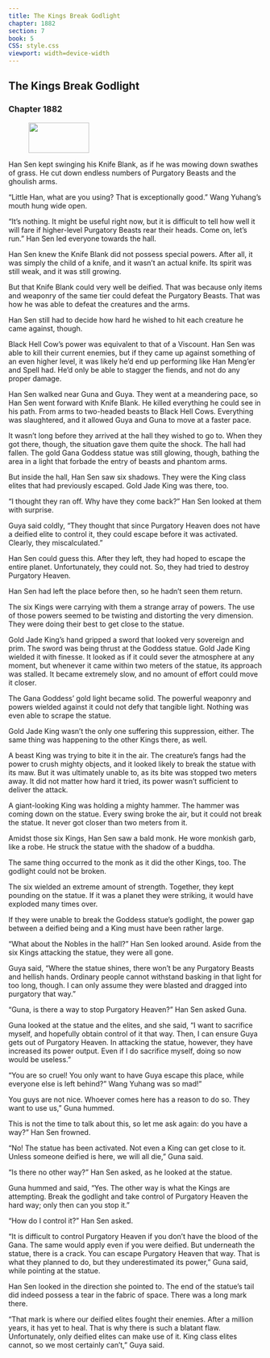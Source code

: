 ```yaml
---
title: The Kings Break Godlight
chapter: 1882
section: 7
book: 5
CSS: style.css
viewport: width=device-width
---
```


## The Kings Break Godlight

### Chapter 1882

<figure>
	<img src="../Images/gem.gif" alt="" id="gem" width="120" height="60" />
</figure>

Han Sen kept swinging his Knife Blank, as if he was mowing down swathes of grass. He cut down endless numbers of Purgatory Beasts and the ghoulish arms.

“Little Han, what are you using? That is exceptionally good.” Wang Yuhang’s mouth hung wide open.

“It’s nothing. It might be useful right now, but it is difficult to tell how well it will fare if higher-level Purgatory Beasts rear their heads. Come on, let’s run.” Han Sen led everyone towards the hall.

Han Sen knew the Knife Blank did not possess special powers. After all, it was simply the child of a knife, and it wasn’t an actual knife. Its spirit was still weak, and it was still growing.

But that Knife Blank could very well be deified. That was because only items and weaponry of the same tier could defeat the Purgatory Beasts. That was how he was able to defeat the creatures and the arms.

Han Sen still had to decide how hard he wished to hit each creature he came against, though.

Black Hell Cow’s power was equivalent to that of a Viscount. Han Sen was able to kill their current enemies, but if they came up against something of an even higher level, it was likely he’d end up performing like Han Meng’er and Spell had. He’d only be able to stagger the fiends, and not do any proper damage.

Han Sen walked near Guna and Guya. They went at a meandering pace, so Han Sen went forward with Knife Blank. He killed everything he could see in his path. From arms to two-headed beasts to Black Hell Cows. Everything was slaughtered, and it allowed Guya and Guna to move at a faster pace.

It wasn’t long before they arrived at the hall they wished to go to. When they got there, though, the situation gave them quite the shock. The hall had fallen. The gold Gana Goddess statue was still glowing, though, bathing the area in a light that forbade the entry of beasts and phantom arms.

But inside the hall, Han Sen saw six shadows. They were the King class elites that had previously escaped. Gold Jade King was there, too.

“I thought they ran off. Why have they come back?” Han Sen looked at them with surprise.

Guya said coldly, “They thought that since Purgatory Heaven does not have a deified elite to control it, they could escape before it was activated. Clearly, they miscalculated.”

Han Sen could guess this. After they left, they had hoped to escape the entire planet. Unfortunately, they could not. So, they had tried to destroy Purgatory Heaven.

Han Sen had left the place before then, so he hadn’t seen them return.

The six Kings were carrying with them a strange array of powers. The use of those powers seemed to be twisting and distorting the very dimension. They were doing their best to get close to the statue.

Gold Jade King’s hand gripped a sword that looked very sovereign and prim. The sword was being thrust at the Goddess statue. Gold Jade King wielded it with finesse. It looked as if it could sever the atmosphere at any moment, but whenever it came within two meters of the statue, its approach was stalled. It became extremely slow, and no amount of effort could move it closer.

The Gana Goddess’ gold light became solid. The powerful weaponry and powers wielded against it could not defy that tangible light. Nothing was even able to scrape the statue.

Gold Jade King wasn’t the only one suffering this suppression, either. The same thing was happening to the other Kings there, as well.

A beast King was trying to bite it in the air. The creature’s fangs had the power to crush mighty objects, and it looked likely to break the statue with its maw. But it was ultimately unable to, as its bite was stopped two meters away. It did not matter how hard it tried, its power wasn’t sufficient to deliver the attack.

A giant-looking King was holding a mighty hammer. The hammer was coming down on the statue. Every swing broke the air, but it could not break the statue. It never got closer than two meters from it.

Amidst those six Kings, Han Sen saw a bald monk. He wore monkish garb, like a robe. He struck the statue with the shadow of a buddha.

The same thing occurred to the monk as it did the other Kings, too. The godlight could not be broken.

The six wielded an extreme amount of strength. Together, they kept pounding on the statue. If it was a planet they were striking, it would have exploded many times over.

If they were unable to break the Goddess statue’s godlight, the power gap between a deified being and a King must have been rather large.

“What about the Nobles in the hall?” Han Sen looked around. Aside from the six Kings attacking the statue, they were all gone.

Guya said, “Where the statue shines, there won’t be any Purgatory Beasts and hellish hands. Ordinary people cannot withstand basking in that light for too long, though. I can only assume they were blasted and dragged into purgatory that way.”

“Guna, is there a way to stop Purgatory Heaven?” Han Sen asked Guna.

Guna looked at the statue and the elites, and she said, “I want to sacrifice myself, and hopefully obtain control of it that way. Then, I can ensure Guya gets out of Purgatory Heaven. In attacking the statue, however, they have increased its power output. Even if I do sacrifice myself, doing so now would be useless.”

“You are so cruel! You only want to have Guya escape this place, while everyone else is left behind?” Wang Yuhang was so mad!”

You guys are not nice. Whoever comes here has a reason to do so. They want to use us,” Guna hummed.

This is not the time to talk about this, so let me ask again: do you have a way?” Han Sen frowned.

“No! The statue has been activated. Not even a King can get close to it. Unless someone deified is here, we will all die,” Guna said.

“Is there no other way?” Han Sen asked, as he looked at the statue.

Guna hummed and said, “Yes. The other way is what the Kings are attempting. Break the godlight and take control of Purgatory Heaven the hard way; only then can you stop it.”

“How do I control it?” Han Sen asked.

“It is difficult to control Purgatory Heaven if you don’t have the blood of the Gana. The same would apply even if you were deified. But underneath the statue, there is a crack. You can escape Purgatory Heaven that way. That is what they planned to do, but they underestimated its power,” Guna said, while pointing at the statue.

Han Sen looked in the direction she pointed to. The end of the statue’s tail did indeed possess a tear in the fabric of space. There was a long mark there.

“That mark is where our deified elites fought their enemies. After a million years, it has yet to heal. That is why there is such a blatant flaw. Unfortunately, only deified elites can make use of it. King class elites cannot, so we most certainly can’t,” Guya said.